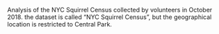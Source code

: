 Analysis of the NYC Squirrel Census collected by volunteers in October 2018.
the dataset is called “NYC Squirrel Census”,
but the geographical location is restricted to Central Park.
